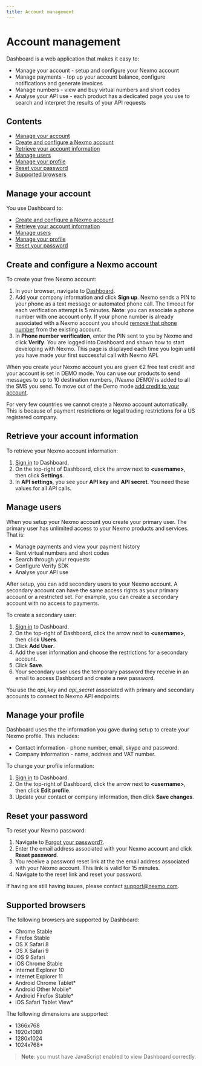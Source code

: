 ```yaml
---
title: Account management
---
```


# Account management

Dashboard is a web application that makes it easy to:

* Manage your account - setup and configure your Nexmo account
* Manage payments - top up your account balance, configure notifications and generate invoices
* Manage numbers - view and buy virtual numbers and short codes
* Analyse your API use - each product has a dedicated page you use to search and interpret the results of your API requests

## Contents

* [Manage your account](#manage-your-account)
* [Create and configure a Nexmo account](#create-and-configure-a-nexmo-account)
* [Retrieve your account information](#retrieve-your-account-information)
* [Manage users](#manage-users)
* [Manage your profile](#manage-your-profile)
* [Reset your password](#reset-your-password)
* [Supported browsers](#supported-browsers)

## Manage your account

You use Dashboard to:

* [Create and configure a Nexmo account](#setting-up-your-nexmo-account)
* [Retrieve your account information](#retrieve-account-info)
* [Manage users](#manage_users)
* [Manage your profile](#manage_profile)
* [Reset your password](#reset_password)


## Create and configure a Nexmo account

To create your free Nexmo account:

1. In your browser, navigate to [Dashboard](https://dashboard.nexmo.com/sign-up).
2. Add  your company information and click **Sign up**.
   Nexmo sends a PIN to your phone as a text message or automated phone call. The timeout for each verification attempt is 5 minutes.
   **Note**: you can associate a phone number with one account only. If your phone number is already associated with a Nexmo account you should [remove that phone number](#manage_profile) from the existing account.
3. In **Phone number verification**, enter the PIN sent to you by Nexmo and click **Verify**.
  You are logged into Dashboard and shown how to start developing with Nexmo. This page is displayed each time you login until you have made your first successful call with Nexmo API.

When you create your Nexmo account you are given €2 free test credit and your account is set in DEMO mode. You can use our products to send messages to up to 10 destination numbers, *[Nexmo DEMO]* is added to all the SMS you send. To move out of the Demo mode [add credit to your account](#add_payment_method).

For very few countries we cannot create a Nexmo account automatically. This is because of payment restrictions or legal trading restrictions for a US registered company.

## Retrieve your account information

To retrieve your Nexmo account information:

1. [Sign in](https://dashboard.nexmo.com/sign-in) to Dashboard.
3. On the top-right of Dashboard, click the arrow next to **&lt;username>**, then click **Settings**.
4. In **API settings**, you see your **API key** and **API secret**. You need these values for all API calls.

## Manage users

When you setup your Nexmo account you create your primary user. The primary user has unlimited access to your Nexmo products and services. That is:

* Manage payments and view your payment history
* Rent virtual numbers and short codes
* Search through your requests
* Configure Verify SDK
* Analyse your API use

After setup, you can add secondary users to your Nexmo account. A secondary account can have the same access rights as your primary account or a restricted set. For example, you can create a secondary account with no access to payments.

To create a secondary user:

1. [Sign in](https://dashboard.nexmo.com/sign-in) to Dashboard.
2. On the top-right of Dashboard, click the arrow next to **&lt;username>**, then click **Users**.
3. Click **Add User**.
4. Add the user information and choose the restrictions for a secondary account.
5. Click **Save**.
6. Your secondary user uses the temporary password they receive in an email to access Dashboard and create a new password.

You use the *api_key* and *api_secret* associated with primary and secondary accounts to connect to Nexmo API endpoints.

## Manage your profile

Dashboard uses the the information you gave during setup to create your Nexmo profile. This includes:

* Contact information - phone number, email, skype and password.
* Company information - name, address and VAT number.

To change your profile information:

1. [Sign in](https://dashboard.nexmo.com/sign-in) to Dashboard.
2. On the top-right of Dashboard, click the arrow next to **&lt;username>**, then click **Edit profile**.
3. Update your contact or company information, then click **Save changes**.

## Reset your password

To reset your Nexmo password:

1. Navigate to [Forgot your password?](https://dashboard.nexmo.com/sign-in/forgot-password).
2. Enter the email address associated with your Nexmo account and click **Reset password**.
3. You receive a password reset link at the the email address associated with your Nexmo account. This link is valid for 15 minutes.
4. Navigate to the reset link and reset your password.

If having are still having issues, please contact <support@nexmo.com>.

## Supported browsers

The following browsers are supported by Dashboard:

* Chrome Stable
* Firefox Stable
* OS X Safari 8
* OS X Safari 9
* iOS 9 Safari
* iOS Chrome Stable
* Internet Explorer 10
* Internet Explorer 11
* Android Chrome Tablet*
* Android Other Mobile*
* Android Firefox Stable*
* iOS Safari Tablet View*

The following dimensions are supported:

* 1366x768
* 1920x1080
* 1280x1024
* 1024x768*

> **Note**: you must have JavaScript enabled to view Dashboard correctly.
